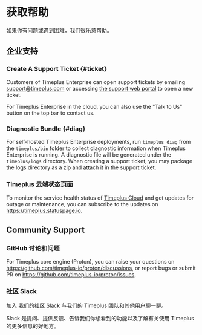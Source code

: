 # 获取帮助

如果你有问题或遇到困难，我们很乐意帮助。

## 企业支持

### Create A Support Ticket {#ticket}
Customers of Timeplus Enterprise can open support tickets by emailing [support@timeplus.com](mailto:support@timeplus.com) or accessing [the support web portal](https://support.timeplus.com/tickets) to open a new ticket.

For Timeplus Enterprise in the cloud, you can also use the "Talk to Us" button on the top bar to contact us.

### Diagnostic Bundle {#diag}
For self-hosted Timeplus Enterprise deployments, run `timeplus diag` from the `timeplus/bin` folder to collect diagnostic information when Timeplus Enterprise is running. A diagnostic file will be generated under the `timeplus/logs` directory. When creating a support ticket, you may package the logs directory as a zip and attach it in the support ticket.

### Timeplus 云端状态页面

To monitor the service health status of [Timeplus Cloud](https://us-west-2.timeplus.cloud) and get updates for outage or maintenance, you can subscribe to the updates on https://timeplus.statuspage.io.

## Community Support

### GitHub 讨论和问题

For Timeplus core engine (Proton), you can raise your questions on https://github.com/timeplus-io/proton/discussions, or report bugs or submit PR on https://github.com/timeplus-io/proton/issues.

### 社区 Slack

加入 [我们的社区 Slack](https://timeplus.com/slack) 与我们的 Timeplus 团队和其他用户聊一聊。

Slack 是提问、提供反馈、告诉我们你想看到的功能以及了解有关使用 Timeplus 的更多信息的好地方。
